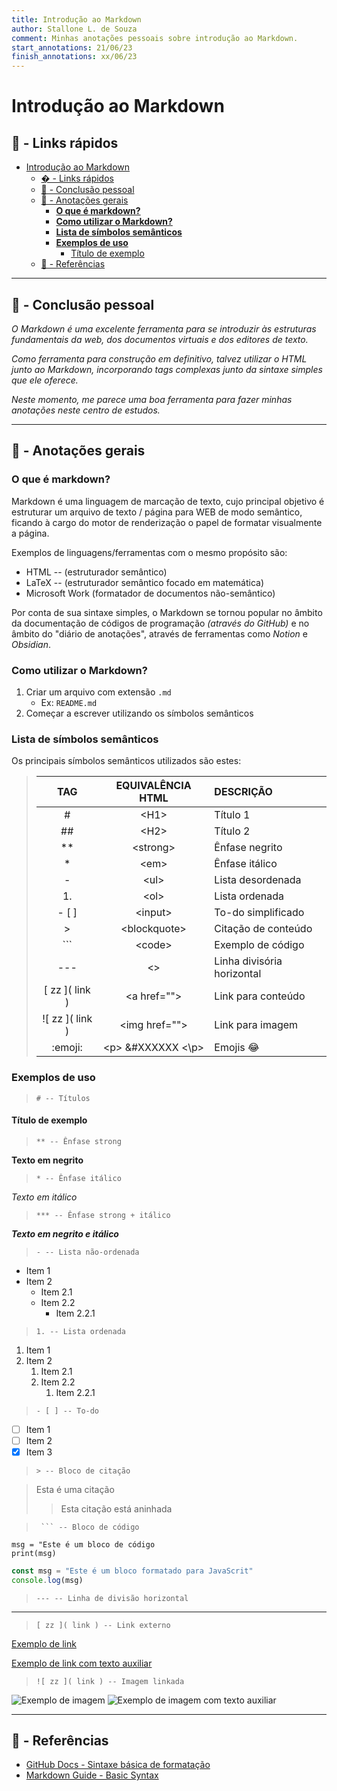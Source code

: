 ```yaml
---
title: Introdução ao Markdown
author: Stallone L. de Souza
comment: Minhas anotações pessoais sobre introdução ao Markdown.
start_annotations: 21/06/23
finish_annotations: xx/06/23
---
```


# Introdução ao Markdown

## 🔖 - Links rápidos
- [Introdução ao Markdown](#introdução-ao-markdown)
  - [� - Links rápidos](#---links-rápidos)
  - [👀 - Conclusão pessoal](#---conclusão-pessoal)
  - [📝 - Anotações gerais](#---anotações-gerais)
    - [**O que é markdown?**](#o-que-é-markdown)
    - [**Como utilizar o Markdown?**](#como-utilizar-o-markdown)
    - [**Lista de símbolos semânticos**](#lista-de-símbolos-semânticos)
    - [**Exemplos de uso**](#exemplos-de-uso)
      - [Título de exemplo](#título-de-exemplo)
  - [🔗 - Referências](#---referências)

---

## 👀 - Conclusão pessoal
*O Markdown é uma excelente ferramenta para se introduzir às estruturas fundamentais da web, dos documentos virtuais e dos editores de texto.*

*Como ferramenta para construção em definitivo, talvez utilizar o HTML junto ao Markdown, incorporando tags complexas junto da sintaxe simples que ele oferece.*

*Neste momento, me parece uma boa ferramenta para fazer minhas anotações neste centro de estudos.*

---

## 📝 - Anotações gerais
### **O que é markdown?**
Markdown é uma linguagem de marcação de texto, cujo principal objetivo é estruturar um arquivo de texto / página para WEB de modo semântico, ficando à cargo do motor de renderização o papel de formatar visualmente a página.

Exemplos de linguagens/ferramentas com o mesmo propósito são:
- HTML -- (estruturador semântico)
- LaTeX -- (estruturador semântico focado em matemática)
- Microsoft Work (formatador de documentos não-semântico)

Por conta de sua sintaxe simples, o Markdown se tornou popular no âmbito da documentação de códigos de programação *(através do GitHub)* e no âmbito do "diário de anotações", através de ferramentas como *Notion* e *Obsidian*.

### **Como utilizar o Markdown?**
1. Criar um arquivo com extensão `.md`
   - Ex: `README.md`
2. Começar a escrever utilizando os símbolos semânticos

### **Lista de símbolos semânticos**
Os principais símbolos semânticos utilizados são estes:


>|        TAG        |  EQUIVALÊNCIA HTML  | DESCRIÇÃO                  |
>| :---------------: | :-----------------: | :------------------------- |
>|         #         |        \<H1>        | Título 1                   |
>|        ##         |        \<H2>        | Título 2                   |
>|        \**        |      \<strong>      | Ênfase negrito             |
>|        \*         |        \<em>        | Ênfase itálico             |
>|         -         |        \<ul>        | Lista desordenada          |
>|        1.         |        \<ol>        | Lista ordenada             |
>|       \- [ ]      |      \<input>       | To-do simplificado         |
>|         >         |    \<blockquote>    | Citação de conteúdo        |
>|        ```        |       \<code>       | Exemplo de código          |
>|        ---        |         \<>         | Linha divisória horizontal |
>|  \[ zz ]( link )  |    \<a href="">     | Link para conteúdo         |
>| \!\[ zz ]( link ) |   \<img href="">    | Link para imagem           |
>|     \:emoji\:     | \<p> &#XXXXXX \<\p> | Emojis 😂                  |


### **Exemplos de uso**
> `# -- Títulos`

#### Título de exemplo

> `** -- Ênfase strong`

**Texto em negrito**

> `* -- Ênfase itálico`

*Texto em itálico*

> `*** -- Ênfase strong + itálico`

***Texto em negrito e itálico***

> `- -- Lista não-ordenada`

- Item 1
- Item 2
  - Item 2.1
  - Item 2.2
    - Item 2.2.1

> `1. -- Lista ordenada`
1. Item 1
2. Item 2
   1. Item 2.1
   2. Item 2.2
      1. Item 2.2.1


> `- [ ] -- To-do`

- [ ] Item 1
- [ ] Item 2
- [x] Item 3

> `> -- Bloco de citação`

> Esta é uma citação
>> Esta citação está aninhada

> ` ``` -- Bloco de código`

```
msg = "Este é um bloco de código
print(msg)
```

```javascript
const msg = "Este é um bloco formatado para JavaScrit"
console.log(msg)
```

> `--- -- Linha de divisão horizontal`

---

> `[ zz ]( link ) -- Link externo`

[Exemplo de link](https://www.w3schools.com/html/html_emojis.asp)

[Exemplo de link com texto auxiliar](https://emojipedia.org/face-with-tears-of-joy "Rindo para não chorar")

> `![ zz ]( link ) -- Imagem linkada`

![Exemplo de imagem](../assets/emoji_arrogante.png)
![Exemplo de imagem com texto auxiliar](../assets/emoji_tranquilo.png "Bixo tranquilo")

---

## 🔗 - Referências

- [GitHub Docs - Sintaxe básica de formatação](https://docs.github.com/pt/get-started/writing-on-github/getting-started-with-writing-and-formatting-on-github/basic-writing-and-formatting-syntax)
- [Markdown Guide - Basic Syntax](https://www.markdownguide.org/basic-syntax/)